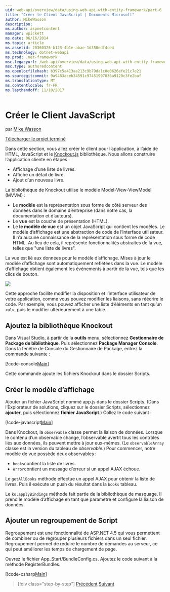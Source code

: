```yaml
---
uid: web-api/overview/data/using-web-api-with-entity-framework/part-6
title: "Créer le Client JavaScript | Documents Microsoft"
author: MikeWasson
description: 
ms.author: aspnetcontent
manager: wpickett
ms.date: 06/16/2014
ms.topic: article
ms.assetid: 20360326-b123-4b1e-abae-1d350edf4ce4
ms.technology: dotnet-webapi
ms.prod: .net-framework
msc.legacyurl: /web-api/overview/data/using-web-api-with-entity-framework/part-6
msc.type: authoredcontent
ms.openlocfilehash: b397c5a413ae213c9b79da1c0e0626efe21c7e21
ms.sourcegitcommit: 9a9483aceb34591c97451997036a9120c3fe2baf
ms.translationtype: MT
ms.contentlocale: fr-FR
ms.lasthandoff: 11/10/2017
---
```

<a name="create-the-javascript-client"></a>Créer le Client JavaScript
====================
par [Mike Wasson](https://github.com/MikeWasson)

[Télécharger le projet terminé](https://github.com/MikeWasson/BookService)

Dans cette section, vous allez créer le client pour l’application, à l’aide de HTML, JavaScript et le [Knockout.js](http://knockoutjs.com/) bibliothèque. Nous allons construire l’application cliente en étapes :

- Affichage d’une liste de livres.
- Affiche un détail de livre.
- Ajout d’un nouveau livre.

La bibliothèque de Knockout utilise le modèle Model-View-ViewModel (MVVM) :

- Le **modèle** est la représentation sous forme de côté serveur des données dans le domaine d’entreprise (dans notre cas, la documentation et d’auteurs).
- Le **vue** est la couche de présentation (HTML).
- Le **le modèle de vue** est un objet JavaScript qui contient les modèles. Le modèle d’affichage est une abstraction de code de l’interface utilisateur. Il n’a aucune connaissance de la représentation sous forme de code HTML. Au lieu de cela, il représente fonctionnalités abstraites de la vue, telles que &quot;une liste de livres&quot;.

La vue est lié aux données pour le modèle d’affichage. Mises à jour le modèle d’affichage sont automatiquement reflétées dans la vue. Le modèle d’affichage obtient également les événements à partir de la vue, tels que les clics de bouton.

![](part-6/_static/image1.png)

Cette approche facilite modifier la disposition et l’interface utilisateur de votre application, comme vous pouvez modifier les liaisons, sans réécrire le code. Par exemple, vous pouvez afficher une liste d’éléments en tant qu’un `<ul>`, puis le modifier ultérieurement à une table.

## <a name="add-the-knockout-library"></a>Ajoutez la bibliothèque Knockout

Dans Visual Studio, à partir de la **outils** menu, sélectionnez **Gestionnaire de Package de bibliothèque**. Puis sélectionnez **Package Manager Console**. Dans la fenêtre de Console du Gestionnaire de Package, entrez la commande suivante :

[!code-console[Main](part-6/samples/sample1.cmd)]

Cette commande ajoute les fichiers Knockout dans le dossier Scripts.

## <a name="create-the-view-model"></a>Créer le modèle d’affichage

Ajouter un fichier JavaScript nommé app.js dans le dossier Scripts. (Dans l’Explorateur de solutions, cliquez sur le dossier Scripts, sélectionnez **ajouter**, puis sélectionnez **fichier JavaScript**.) Collez le code suivant :

[!code-javascript[Main](part-6/samples/sample2.js)]

Dans Knockout, la `observable` classe permet la liaison de données. Lorsque le contenu d’un observable change, l’observable avertit tous les contrôles liés aux données, ils peuvent mettre à jour eux-mêmes. (Le `observableArray` classe est la version du tableau de *observable*.) Pour commencer, notre modèle de vue possède deux observables :

- `books`contient la liste de livres.
- `error`contient un message d’erreur si un appel AJAX échoue.

Le `getAllBooks` méthode effectue un appel AJAX pour obtenir la liste de livres. Puis il exécute un push du résultat dans la `books` tableau.

Le `ko.applyBindings` méthode fait partie de la bibliothèque de masquage. Il prend le modèle d’affichage en tant que paramètre et configure la liaison de données.

## <a name="add-a-script-bundle"></a>Ajouter un regroupement de Script

Regroupement est une fonctionnalité de ASP.NET 4.5 qui vous permettent de combiner ou de regrouper plusieurs fichiers dans un seul fichier. Regroupement permet de réduire le nombre de demandes au serveur, ce qui peut améliorer les temps de chargement de page.

Ouvrez le fichier App\_Start/BundleConfig.cs. Ajoutez le code suivant à la méthode RegisterBundles.

[!code-csharp[Main](part-6/samples/sample3.cs)]

>[!div class="step-by-step"]
[Précédent](part-5.md)
[Suivant](part-7.md)

